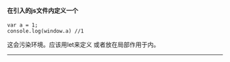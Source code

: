 #### 在引入的js文件内定义一个

    var a = 1;
    console.log(window.a) //1
  
这会污染环境。应该用let来定义  或者放在局部作用于内。

- - -
